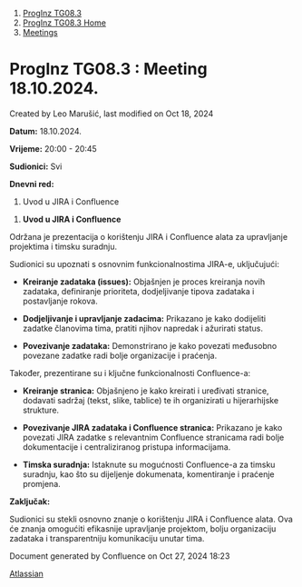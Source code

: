 <div id="page">

<div id="main" class="aui-page-panel">

<div id="main-header">

<div id="breadcrumb-section">

1.  [ProgInz TG08.3](index.html)
2.  [ProgInz TG08.3 Home](ProgInz-TG08.3-Home_66036.html)
3.  [Meetings](Meetings_98573.html)

</div>

# <span id="title-text"> ProgInz TG08.3 : Meeting 18.10.2024. </span>

</div>

<div id="content" class="view">

<div class="page-metadata">

Created by <span class="author"> Leo Marušić</span>, last modified on
Oct 18, 2024

</div>

<div id="main-content" class="wiki-content group">

**Datum:** 18.10.2024.

**Vrijeme:** 20:00 - 20:45

**Sudionici:** Svi

**Dnevni red:**

1.  Uvod u JIRA i Confluence

<!-- -->

1.  **Uvod u JIRA i Confluence**

Održana je prezentacija o korištenju JIRA i Confluence alata za
upravljanje projektima i timsku suradnju.

Sudionici su upoznati s osnovnim funkcionalnostima JIRA-e, uključujući:

- **Kreiranje zadataka (issues):** Objašnjen je proces kreiranja novih
  zadataka, definiranje prioriteta, dodjeljivanje tipova zadataka i
  postavljanje rokova.

- **Dodjeljivanje i upravljanje zadacima:** Prikazano je kako dodijeliti
  zadatke članovima tima, pratiti njihov napredak i ažurirati status.

- **Povezivanje zadataka:** Demonstrirano je kako povezati međusobno
  povezane zadatke radi bolje organizacije i praćenja.

Također, prezentirane su i ključne funkcionalnosti Confluence-a:

- **Kreiranje stranica:** Objašnjeno je kako kreirati i uređivati
  stranice, dodavati sadržaj (tekst, slike, tablice) te ih organizirati
  u hijerarhijske strukture.

- **Povezivanje JIRA zadataka i Confluence stranica:** Prikazano je kako
  povezati JIRA zadatke s relevantnim Confluence stranicama radi bolje
  dokumentacije i centraliziranog pristupa informacijama.

- **Timska suradnja:** Istaknute su mogućnosti Confluence-a za timsku
  suradnju, kao što su dijeljenje dokumenata, komentiranje i praćenje
  promjena.

**Zaključak:**

Sudionici su stekli osnovno znanje o korištenju JIRA i Confluence alata.
Ova će znanja omogućiti efikasnije upravljanje projektom, bolju
organizaciju zadataka i transparentniju komunikaciju unutar tima.

</div>

</div>

</div>

<div id="footer" role="contentinfo">

<div class="section footer-body">

Document generated by Confluence on Oct 27, 2024 18:23

<div id="footer-logo">

[Atlassian](http://www.atlassian.com/)

</div>

</div>

</div>

</div>

